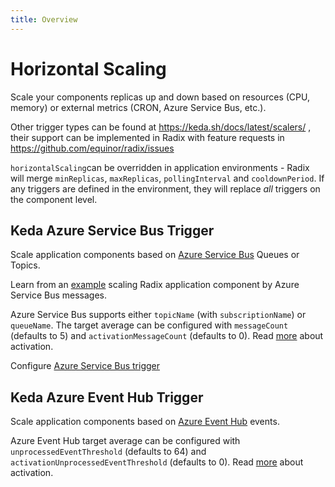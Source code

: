 ```yaml
---
title: Overview
---
```


# Horizontal Scaling
Scale your components replicas up and down based on resources (CPU, memory) or external metrics (CRON, Azure Service Bus, etc.).

Other trigger types can be found at https://keda.sh/docs/latest/scalers/ , their support can be implemented in Radix with feature requests in https://github.com/equinor/radix/issues

`horizontalScaling`can be overridden in application environments - Radix will merge `minReplicas`, `maxReplicas`, `pollingInterval` and `cooldownPeriod`. If any triggers are defined in the environment, they will replace _all_ triggers on the component level.

## Keda Azure Service Bus Trigger
Scale application components based on [Azure Service Bus](https://learn.microsoft.com/en-us/azure/service-bus-messaging/service-bus-messaging-overview) Queues or Topics.

Learn from an [example](https://github.com/equinor/radix-public-site/tree/main/examples/radix-example-keda-servicebus) scaling Radix application component by Azure Service Bus messages.

Azure Service Bus supports either `topicName` (with `subscriptionName`) or `queueName`. The target average can be configured with `messageCount` (defaults to 5) and `activationMessageCount` (defaults to 0).  Read [more](https://keda.sh/docs/2.17/concepts/scaling-deployments/#activating-and-scaling-thresholds) about activation.

Configure [Azure Service Bus trigger](./keda-azure-service-bus-trigger.md)

## Keda Azure Event Hub Trigger
Scale application components based on [Azure Event Hub](https://learn.microsoft.com/en-us/azure/event-hubs/event-hubs-about) events.

Azure Event Hub target average can be configured with `unprocessedEventThreshold` (defaults to 64) and `activationUnprocessedEventThreshold` (defaults to 0). Read [more](https://keda.sh/docs/2.17/concepts/scaling-deployments/#activating-and-scaling-thresholds) about activation.

